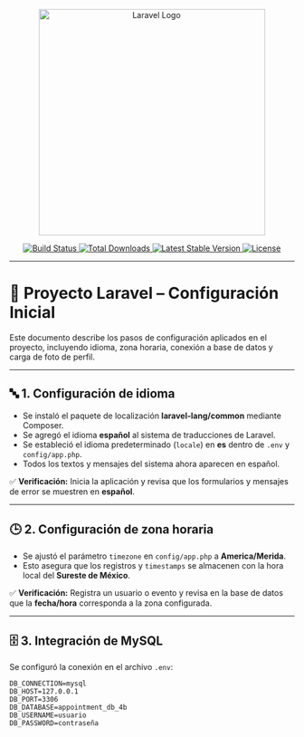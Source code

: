 <p align="center">
  <a href="https://laravel.com" target="_blank">
    <img src="https://raw.githubusercontent.com/laravel/art/master/logo-lockup/5%20SVG/2%20CMYK/1%20Full%20Color/laravel-logolockup-cmyk-red.svg" width="400" alt="Laravel Logo">
  </a>
</p>

<p align="center">
  <a href="https://github.com/laravel/framework/actions">
    <img src="https://github.com/laravel/framework/workflows/tests/badge.svg" alt="Build Status">
  </a>
  <a href="https://packagist.org/packages/laravel/framework">
    <img src="https://img.shields.io/packagist/dt/laravel/framework" alt="Total Downloads">
  </a>
  <a href="https://packagist.org/packages/laravel/framework">
    <img src="https://img.shields.io/packagist/v/laravel/framework" alt="Latest Stable Version">
  </a>
  <a href="https://packagist.org/packages/laravel/framework">
    <img src="https://img.shields.io/packagist/l/laravel/framework" alt="License">
  </a>
</p>

---

# 📌 Proyecto Laravel – Configuración Inicial

Este documento describe los pasos de configuración aplicados en el proyecto, incluyendo idioma, zona horaria, conexión a base de datos y carga de foto de perfil.

---

## 🔤 1. Configuración de idioma

- Se instaló el paquete de localización **laravel-lang/common** mediante Composer.  
- Se agregó el idioma **español** al sistema de traducciones de Laravel.  
- Se estableció el idioma predeterminado (`locale`) en **es** dentro de `.env` y `config/app.php`.  
- Todos los textos y mensajes del sistema ahora aparecen en español.  

✅ **Verificación:** Inicia la aplicación y revisa que los formularios y mensajes de error se muestren en **español**.

---

## 🕒 2. Configuración de zona horaria

- Se ajustó el parámetro `timezone` en `config/app.php` a **America/Merida**.  
- Esto asegura que los registros y `timestamps` se almacenen con la hora local del **Sureste de México**.  

✅ **Verificación:** Registra un usuario o evento y revisa en la base de datos que la **fecha/hora** corresponda a la zona configurada.

---

## 🗄️ 3. Integración de MySQL

Se configuró la conexión en el archivo `.env`:

```env
DB_CONNECTION=mysql
DB_HOST=127.0.0.1
DB_PORT=3306
DB_DATABASE=appointment_db_4b
DB_USERNAME=usuario
DB_PASSWORD=contraseña
